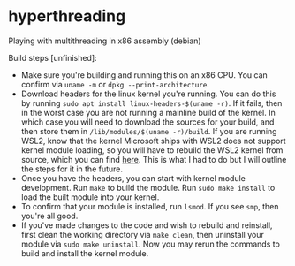 # hyperthreading

Playing with multithreading in x86 assembly (debian)

Build steps [unfinished]:
- Make sure you're building and running this on an x86 CPU. You can confirm via `uname -m` or `dpkg --print-architecture`.
- Download headers for the linux kernel you're running. You can do this by running `sudo apt install linux-headers-$(uname -r)`. If it fails, then in the worst case you are not running a mainline build of the kernel. In which case you will need to download the sources for your build, and then store them in `/lib/modules/$(uname -r)/build`. If you are running WSL2, know that the kernel Microsoft ships with WSL2 does not support kernel module loading, so you will have to rebuild the WSL2 kernel from source, which you can find [here](https://github.com/microsoft/WSL2-Linux-Kernel). This is what I had to do but I will outline the steps for it in the future.
- Once you have the headers, you can start with kernel module development. Run `make` to build the module. Run `sudo make install` to load the built module into your kernel.
- To confirm that your module is installed, run `lsmod`. If you see `smp`, then you're all good.
- If you've made changes to the code and wish to rebuild and reinstall, first clean the working directory via `make clean`, then uninstall your module via `sudo make uninstall`. Now you may rerun the commands to build and install the kernel module.
